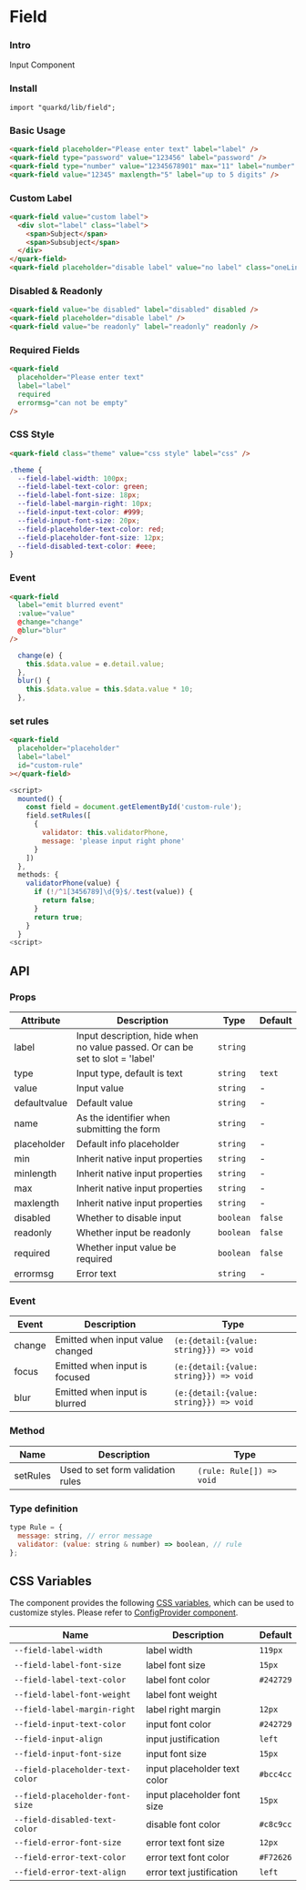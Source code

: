 # Field

### Intro

Input Component

### Install

```tsx
import "quarkd/lib/field";
```

### Basic Usage

```html
<quark-field placeholder="Please enter text" label="label" />
<quark-field type="password" value="123456" label="password" />
<quark-field type="number" value="12345678901" max="11" label="number" />
<quark-field value="12345" maxlength="5" label="up to 5 digits" />
```

### Custom Label

```html
<quark-field value="custom label">
  <div slot="label" class="label">
    <span>Subject</span>
    <span>Subsubject</span>
  </div>
</quark-field>
<quark-field placeholder="disable label" value="no label" class="oneLine" />
```

### Disabled & Readonly

```html
<quark-field value="be disabled" label="disabled" disabled />
<quark-field placeholder="disable label" />
<quark-field value="be readonly" label="readonly" readonly />
```

### Required Fields

```html
<quark-field
  placeholder="Please enter text"
  label="label"
  required
  errormsg="can not be empty"
/>
```

### CSS Style

```html
<quark-field class="theme" value="css style" label="css" />
```

```css
.theme {
  --field-label-width: 100px;
  --field-label-text-color: green;
  --field-label-font-size: 18px;
  --field-label-margin-right: 10px;
  --field-input-text-color: #999;
  --field-input-font-size: 20px;
  --field-placeholder-text-color: red;
  --field-placeholder-font-size: 12px;
  --field-disabled-text-color: #eee;
}
```

### Event

```html
<quark-field
  label="emit blurred event"
  :value="value"
  @change="change"
  @blur="blur"
/>
```

```js
  change(e) {
    this.$data.value = e.detail.value;
  },
  blur() {
    this.$data.value = this.$data.value * 10;
  },
```

### set rules

```html
<quark-field
  placeholder="placeholder"
  label="label"
  id="custom-rule"
></quark-field>
```

```js
<script>
  mounted() {
    const field = document.getElementById('custom-rule');
    field.setRules([
      {
        validator: this.validatorPhone,
        message: 'please input right phone'
      }
    ])
  },
  methods: {
    validatorPhone(value) {
      if (!/^1[3456789]\d{9}$/.test(value)) {
        return false;
      }
      return true;
    }
  }
<script>
```

## API

### Props

| Attribute    | Description                                                                   | Type      | Default |
| ------------ | ----------------------------------------------------------------------------- | --------- | ------- |
| label        | Input description, hide when no value passed. Or can be set to slot = 'label' | `string`  |
| type         | Input type, default is text                                                   | `string`  | `text`  |
| value        | Input value                                                                   | `string`  | -       |
| defaultvalue | Default value                                                                 | `string`  | -       |
| name         | As the identifier when submitting the form                                    | `string`  | -       |
| placeholder  | Default info placeholder                                                      | `string`  | -       |
| min          | Inherit native input properties                                               | `string`  | -       |
| minlength    | Inherit native input properties                                               | `string`  | -       |
| max          | Inherit native input properties                                               | `string`  | -       |
| maxlength    | Inherit native input properties                                               | `string`  | -       |
| disabled     | Whether to disable input                                                      | `boolean` | `false` |
| readonly     | Whether input be readonly                                                     | `boolean` | `false` |
| required     | Whether input value be required                                               | `boolean` | `false` |
| errormsg     | Error text                                                                    | `string`  | -       |

### Event

| Event  | Description                      | Type                                   |
| ------ | -------------------------------- | -------------------------------------- |
| change | Emitted when input value changed | `(e:{detail:{value: string}}) => void` |
| focus  | Emitted when input is focused    | `(e:{detail:{value: string}}) => void` |
| blur   | Emitted when input is blurred    | `(e:{detail:{value: string}}) => void` |

### Method

| Name     | Description                       | Type                     |
| -------- | --------------------------------- | ------------------------ |
| setRules | Used to set form validation rules | `(rule: Rule[]) => void` |

### Type definition

```js
type Rule = {
  message: string, // error message
  validator: (value: string & number) => boolean, // rule
};
```

## CSS Variables

The component provides the following [CSS variables](https://developer.mozilla.org/zh-CN/docs/Web/CSS/Using_CSS_custom_properties), which can be used to customize styles. Please refer to [ConfigProvider component](#/theme).

| Name                             | Description                  | Default   |
| -------------------------------- | ---------------------------- | --------- |
| `--field-label-width`            | label width                  | `119px`   |
| `--field-label-font-size`        | label font size              | `15px`    |
| `--field-label-text-color`       | label font color             | `#242729` |
| `--field-label-font-weight`      | label font weight            |
| `--field-label-margin-right`     | label right margin           | `12px`    |
| `--field-input-text-color`       | input font color             | `#242729` |
| `--field-input-align`            | input justification          | `left`    |
| `--field-input-font-size`        | input font size              | `15px`    |
| `--field-placeholder-text-color` | input placeholder text color | `#bcc4cc` |
| `--field-placeholder-font-size`  | input placeholder font size  | `15px`    |
| `--field-disabled-text-color`    | disable font color           | `#c8c9cc` |
| `--field-error-font-size`        | error text font size         | `12px`    |
| `--field-error-text-color`       | error text font color        | `#F72626` |
| `--field-error-text-align`       | error text justification     | `left`    |
